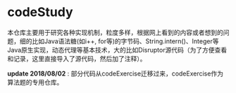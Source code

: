 # codeStudy  
   
本仓库主要用于研究各种实现机制，粒度多样，根据网上看到的内容或者想到的问题，细的比如Java语法糖(如i++, for等)的字节码、String.intern()、Integer等Java原生实现，动态代理等基本技术，大的比如Disruptor源代码（为了方便查看和记录，这里直接导入了源代码，然后加了注释）。   
  
**update 2018/08/02** : 部分代码从codeExercise迁移过来，codeExercise作为算法题的专用仓库。  

